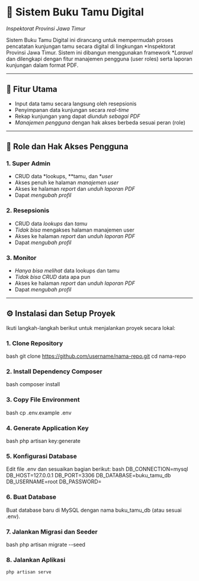 # 📖 Sistem Buku Tamu Digital  
*Inspektorat Provinsi Jawa Timur*

Sistem Buku Tamu Digital ini dirancang untuk mempermudah proses pencatatan kunjungan tamu secara digital di lingkungan *Inspektorat Provinsi Jawa Timur. Sistem ini dibangun menggunakan framework **Laravel* dan dilengkapi dengan fitur manajemen pengguna (user roles) serta laporan kunjungan dalam format PDF.

---

## 🚀 Fitur Utama

- Input data tamu secara langsung oleh resepsionis
- Penyimpanan data kunjungan secara *real-time*
- Rekap kunjungan yang dapat *diunduh sebagai PDF*
- *Manajemen pengguna* dengan hak akses berbeda sesuai peran (role)

---

## 👥 Role dan Hak Akses Pengguna

### 1. Super Admin
- CRUD data *lookups, **tamu, dan **user*
- Akses penuh ke halaman *manajemen user*
- Akses ke halaman *report* dan *unduh laporan PDF*
- Dapat *mengubah profil*

### 2. Resepsionis
- CRUD data *lookups* dan *tamu*
- *Tidak bisa* mengakses halaman manajemen user
- Akses ke halaman *report* dan *unduh laporan PDF*
- Dapat *mengubah profil*

### 3. Monitor
- *Hanya bisa melihat* data lookups dan tamu
- *Tidak bisa CRUD* data apa pun
- Akses ke halaman *report* dan *unduh laporan PDF*
- Dapat *mengubah profil*

---

## ⚙ Instalasi dan Setup Proyek

Ikuti langkah-langkah berikut untuk menjalankan proyek secara lokal:

### 1. Clone Repository
bash
git clone https://github.com/username/nama-repo.git
cd nama-repo

### 2. Install Dependency Composer
bash
composer install

### 3. Copy File Environment
bash
cp .env.example .env

### 4. Generate Application Key
bash
php artisan key:generate

### 5. Konfigurasi Database
Edit file .env dan sesuaikan bagian berikut:
bash
DB_CONNECTION=mysql
DB_HOST=127.0.0.1
DB_PORT=3306
DB_DATABASE=buku_tamu_db
DB_USERNAME=root
DB_PASSWORD=

### 6. Buat Database
Buat database baru di MySQL dengan nama buku_tamu_db (atau sesuai .env).

### 7. Jalankan Migrasi dan Seeder
bash
php artisan migrate --seed

### 8. Jalankan Aplikasi
```bash
php artisan serve
